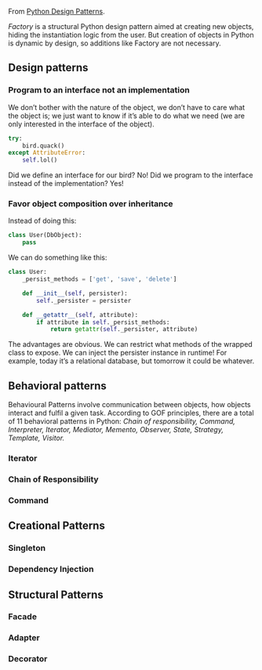 From [Python Design Patterns](https://www.toptal.com/python/python-design-patterns).

_Factory_ is a structural Python design pattern aimed at creating new objects, hiding the instantiation logic from the user. But creation of objects in Python is dynamic by design, so additions like Factory are not necessary.

## Design patterns
### Program to an interface not an implementation
We don’t bother with the nature of the object, we don’t have to care what the object is; we just want to know if it’s able to do what we need (we are only interested in the interface of the object).

```py
try:
    bird.quack()
except AttributeError:
    self.lol()
```

Did we define an interface for our bird? No! Did we program to the interface instead of the implementation? Yes!

### Favor object composition over inheritance
Instead of doing this:

```py
class User(DbObject):
    pass

```

We can do something like this:

```py
class User:
    _persist_methods = ['get', 'save', 'delete']

    def __init__(self, persister):
        self._persister = persister

    def __getattr__(self, attribute):
        if attribute in self._persist_methods:
            return getattr(self._persister, attribute)

```

The advantages are obvious. We can restrict what methods of the wrapped class to expose. We can inject the persister instance in runtime! For example, today it’s a relational database, but tomorrow it could be whatever.
## Behavioral patterns
Behavioural Patterns involve communication between objects, how objects interact and fulfil a given task. According to GOF principles, there are a total of 11 behavioral patterns in Python: _Chain of responsibility, Command, Interpreter, Iterator, Mediator, Memento, Observer, State, Strategy, Template, Visitor._
### Iterator
### Chain of Responsibility
### Command
## Creational Patterns
### Singleton
### Dependency Injection
## Structural Patterns
### Facade
### Adapter
### Decorator
<!--stackedit_data:
eyJoaXN0b3J5IjpbLTg4OTYzNTU0NiwzODcwOTg1MzcsLTQxMz
g5MTYyN119
-->